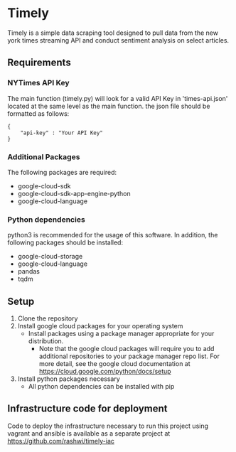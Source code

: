 # Timely
Timely is a simple data scraping tool designed to pull data from the new york times streaming API and conduct sentiment analysis on select articles.


## Requirements

### NYTimes API Key
The main function (timely.py) will look for a valid API Key in 'times-api.json' located at the same level as the main function. the json file should be formatted as follows:

```
{
    "api-key" : "Your API Key"
}
```

### Additional Packages
The following packages are required:
* google-cloud-sdk
* google-cloud-sdk-app-engine-python
* google-cloud-language

### Python dependencies
python3 is recommended for the usage of this software. In addition, the following packages should be installed:
* google-cloud-storage
* google-cloud-language
* pandas
* tqdm


## Setup
1. Clone the repository
2. Install google cloud packages for your operating system
   * Install packages using a package manager appropriate for your distribution.
     * Note that the google cloud packages will require you to add additional repositories to your package manager repo list. For more detail, see the google cloud documentation at https://cloud.google.com/python/docs/setup
3. Install python packages necessary
   * All python dependencies can be installed with pip

## Infrastructure code for deployment
Code to deploy the infrastructure necessary to run this project using vagrant and ansible is available as a separate project at https://github.com/rashwi/timely-iac




